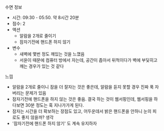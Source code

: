 수면 정보
- 시간: 09:30 - 05:50. 약 8시간 20분
- 점수: 2
- 액션
   - 알람을 2개로 줄이기
   - 잠자기전에 핸드폰 하지 않기
- 변수
   - 새벽에 몇번 정도 깨있는 것을 느꼈음
   - 서윤이 때문에 컴퓨터 방에서 자는데, 공간이 좁아서 뒤척이다가 벽에 부딫히고 깨는 경우가 있는 것 같다

느낌
- 알람을 2개로 줄이니 잠을 더 잘자는 것은 좋은데, 알람을 듣지 못할 경우 진짜 푹 자버리는 문제가 있음
- 잠자기전에 핸드폰을 하지 않는 것은 좋음. 결국 하는 것이 웹서핑인데, 웹서핑을 하다보면 30분 정도는 훅 지나가가게 된다.
- 잠자는 시간을 더 확보하는 장점도 있고, 어두운데서 밝은 핸드폰을 안하니 눈의 피로도 좋지 않을까? 생각
- '잠자기전에 핸드폰 하지 않기' 도 계속 유지하자